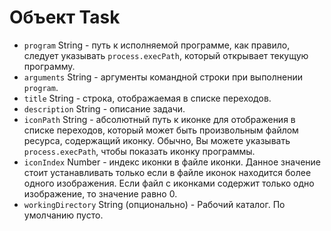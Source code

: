 # Объект Task

* `program` String - путь к исполняемой программе, как правило, следует указывать `process.execPath`, который открывает текущую программу.
* `arguments` String - аргументы командной строки при выполнении `program`.
* `title` String - строка, отображаемая в списке переходов.
* `description` String - описание задачи.
* `iconPath` String - абсолютный путь к иконке для отображения в списке переходов, который может быть произвольным файлом ресурса, содержащий иконку. Обычно, Вы можете указывать `process.execPath`, чтобы показать иконку программы.
* `iconIndex` Number - индекс иконки в файле иконки. Данное значение стоит устанавливать только если в файле иконок находится более одного изображения. Если файл с иконками содержит только одно изображение, то значение равно 0.
* `workingDirectory` String (опционально) - Рабочий каталог. По умолчанию пусто.
